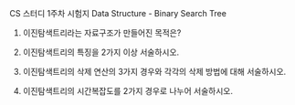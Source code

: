 CS 스터디 1주차 시험지
Data Structure - Binary Search Tree


1. 이진탐색트리라는 자료구조가 만들어진 목적은?







2. 이진탐색트리의 특징을 2가지 이상 서술하시오.









3. 이진탐색트리의 삭제 연산의 3가지 경우와 각각의 삭제 방법에 대해 서술하시오.









4. 이진탐색트리의 시간복잡도를 2가지 경우로 나누어 서술하시오.















